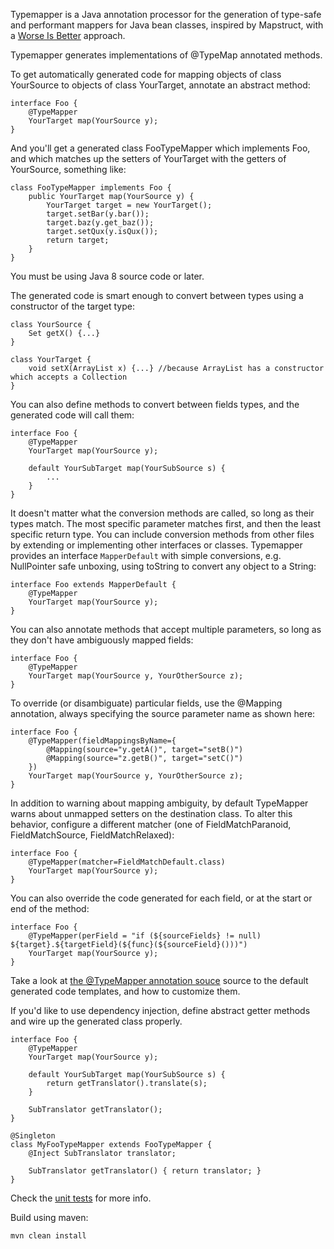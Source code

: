 Typemapper is a Java annotation processor for the generation of type-safe and performant mappers for Java bean classes, inspired by Mapstruct, with a [Worse Is Better](https://en.wikipedia.org/wiki/Worse_is_better) approach.

Typemapper generates implementations of @TypeMap annotated methods.

To get automatically generated code for mapping objects of class YourSource to objects of class YourTarget, annotate an abstract method:

    interface Foo {
        @TypeMapper
        YourTarget map(YourSource y);
    }

And you'll get a generated class FooTypeMapper which implements Foo, and which matches up the setters of YourTarget with the getters of YourSource, something like:

    class FooTypeMapper implements Foo {
        public YourTarget map(YourSource y) {
            YourTarget target = new YourTarget();
            target.setBar(y.bar());
            target.baz(y.get_baz());
            target.setQux(y.isQux());
            return target;
        }
    }

You must be using Java 8 source code or later.

The generated code is smart enough to convert between types using a constructor of the target type:

    class YourSource {
        Set getX() {...}
    }

    class YourTarget {
        void setX(ArrayList x) {...} //because ArrayList has a constructor which accepts a Collection
    }

You can also define methods to convert between fields types, and the generated code will call them:

    interface Foo {
        @TypeMapper
        YourTarget map(YourSource y);

        default YourSubTarget map(YourSubSource s) {
            ...
        }
    }

It doesn't matter what the conversion methods are called, so long as their types match. The most specific parameter matches first, and then the least specific return type. You can include conversion methods from other files by extending or implementing other interfaces or classes. Typemapper provides an interface `MapperDefault` with simple conversions, e.g. NullPointer safe unboxing, using toString to convert any object to a String:

    interface Foo extends MapperDefault {
        @TypeMapper
        YourTarget map(YourSource y);
    }

You can also annotate methods that accept multiple parameters, so long as they don't have ambiguously mapped fields:

    interface Foo {
        @TypeMapper
        YourTarget map(YourSource y, YourOtherSource z);
    }

To override (or disambiguate) particular fields, use the @Mapping annotation, always specifying the source parameter name as shown here:

    interface Foo {
        @TypeMapper(fieldMappingsByName={
            @Mapping(source="y.getA()", target="setB()")
            @Mapping(source="z.getB()", target="setC()")
        })
        YourTarget map(YourSource y, YourOtherSource z);
    }

In addition to warning about mapping ambiguity, by default TypeMapper warns about unmapped setters on the destination class. To alter this behavior, configure a different matcher (one of FieldMatchParanoid, FieldMatchSource, FieldMatchRelaxed):

    interface Foo {
        @TypeMapper(matcher=FieldMatchDefault.class)
        YourTarget map(YourSource y);
    }


You can also override the code generated for each field, or at the start or end of the method:

    interface Foo {
        @TypeMapper(perField = "if (${sourceFields} != null) ${target}.${targetField}(${func}(${sourceField}()))")
        YourTarget map(YourSource y);
    }

Take a look at [the @TypeMapper annotation souce](https://github.com/bavelsoft/typemapper/blob/master/src/main/java/com/bavelsoft/typemapper/TypeMap.java) source to the default generated code templates, and how to customize them.

If you'd like to use dependency injection, define abstract getter methods and wire up the generated class properly.

    interface Foo {
        @TypeMapper
        YourTarget map(YourSource y);

        default YourSubTarget map(YourSubSource s) {
            return getTranslator().translate(s);
        }

        SubTranslator getTranslator();
    }

    @Singleton
    class MyFooTypeMapper extends FooTypeMapper {
        @Inject SubTranslator translator;

        SubTranslator getTranslator() { return translator; }
    }

Check the [unit tests](src/test/java/test/) for more info.

Build using maven:

    mvn clean install
